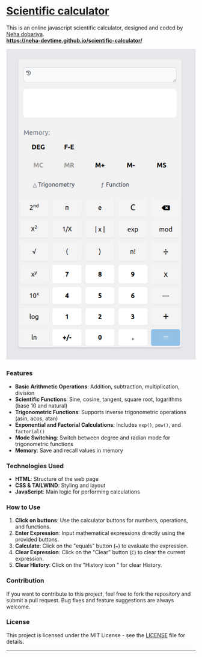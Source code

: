 # [Scientific calculator](https://neha-devtime.github.io/scientific-calculator/)
This is an online javascript scientific calculator, designed and coded by [Neha dobariya](https://github.com/neha-devtime).\
**https://neha-devtime.github.io/scientific-calculator/**

<!-- ![Scientific calculator](images/calculator.png) --> 
<a href="https://neha-devtime.github.io/scientific-calculator/"><img src="images/calculator.png"></a>

### Features

- **Basic Arithmetic Operations**: Addition, subtraction, multiplication, division
- **Scientific Functions**: Sine, cosine, tangent, square root, logarithms (base 10 and natural)
- **Trigonometric Functions**: Supports inverse trigonometric operations (asin, acos, atan)
- **Exponential and Factorial Calculations**: Includes `exp()`, `pow()`, and `factorial()`
- **Mode Switching**: Switch between degree and radian mode for trigonometric functions
- **Memory**: Save and recall values in memory

### Technologies Used

- **HTML**: Structure of the web page
- **CSS & TAILWIND**: Styling and layout
- **JavaScript**: Main logic for performing calculations

### How to Use

1. **Click on buttons**: Use the calculator buttons for numbers, operations, and functions.
2. **Enter Expression**: Input mathematical expressions directly using the provided buttons.
3. **Calculate**: Click on the "equals" button (`=`) to evaluate the expression.
4. **Clear Expression**: Click on the "Clear" button (`C`) to clear the current expression.
5. **Clear History**: Click on the "History icon  <i class="fas fa-history"></i>" for clear History.
### Contribution

If you want to contribute to this project, feel free to fork the repository and submit a pull request. Bug fixes and feature suggestions are always welcome.

### License

This project is licensed under the MIT License - see the [LICENSE](./LICENSE.txt) file for details.

---
